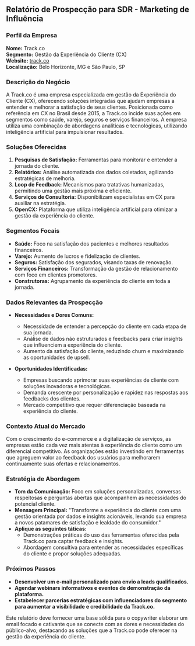 ## Relatório de Prospecção para SDR - Marketing de Influência

### Perfil da Empresa
**Nome:** Track.co  
**Segmento:** Gestão da Experiência do Cliente (CX)  
**Website:** [track.co](https://track.co)  
**Localização:** Belo Horizonte, MG e São Paulo, SP

### Descrição do Negócio
A Track.co é uma empresa especializada em gestão da Experiência do Cliente (CX), oferecendo soluções integradas que ajudam empresas a entender e melhorar a satisfação de seus clientes. Posicionada como referência em CX no Brasil desde 2015, a Track.co incide suas ações em segmentos como saúde, varejo, seguros e serviços financeiros. A empresa utiliza uma combinação de abordagens analíticas e tecnológicas, utilizando inteligência artificial para impulsionar resultados.

### Soluções Oferecidas
1. **Pesquisas de Satisfação:** Ferramentas para monitorar e entender a jornada do cliente.
2. **Relatórios:** Análise automatizada dos dados coletados, agilizando estratégicas de melhoria.
3. **Loop de Feedback:** Mecanismos para tratativas humanizadas, permitindo uma gestão mais próxima e eficiente.
4. **Serviços de Consultoria:** Disponibilizam especialistas em CX para auxiliar na estratégia.
5. **OpenCX:** Plataforma que utiliza inteligência artificial para otimizar a gestão da experiência do cliente.

### Segmentos Focais
- **Saúde:** Foco na satisfação dos pacientes e melhores resultados financeiros.
- **Varejo:** Aumento de lucros e fidelização de clientes.
- **Seguros:** Satisfação dos segurados, visando taxas de renovação.
- **Serviços Financeiros:** Transformação da gestão de relacionamento com foco em clientes promotores.
- **Construtoras:** Agrupamento da experiência do cliente em toda a jornada.

### Dados Relevantes da Prospecção
- **Necessidades e Dores Comuns:**
  - Necessidade de entender a percepção do cliente em cada etapa de sua jornada.
  - Análise de dados não estruturados e feedbacks para criar insights que influenciem a experiência do cliente.
  - Aumento da satisfação do cliente, reduzindo churn e maximizando as oportunidades de upsell.

- **Oportunidades Identificadas:**
  - Empresas buscando aprimorar suas experiências de cliente com soluções inovadoras e tecnológicas.
  - Demanda crescente por personalização e rapidez nas respostas aos feedbacks dos clientes.
  - Mercado competitivo que requer diferenciação baseada na experiência do cliente.

### Contexto Atual do Mercado
Com o crescimento do e-commerce e a digitalização de serviços, as empresas estão cada vez mais atentas à experiência do cliente como um diferencial competitivo. As organizações estão investindo em ferramentas que agreguem valor ao feedback dos usuários para melhorarem continuamente suas ofertas e relacionamentos.

### Estratégia de Abordagem
- **Tom da Comunicação:** Foco em soluções personalizadas, conversas respeitosas e perguntas abertas que acompanhem as necessidades do potencial cliente.
- **Mensagem Principal:** "Transforme a experiência do cliente com uma gestão orientada por dados e insights acionáveis, levando sua empresa a novos patamares de satisfação e lealdade do consumidor."
- **Aplique as seguintes táticas:**
  - Demonstrações práticas do uso das ferramentas oferecidas pela Track.co para captar feedback e insights.
  - Abordagem consultiva para entender as necessidades específicas do cliente e propor soluções adequadas.

### Próximos Passos
- **Desenvolver um e-mail personalizado para envio a leads qualificados.**
- **Agendar webinars informativos e eventos de demonstração da plataforma.**
- **Estabelecer parcerias estratégicas com influenciadores do segmento para aumentar a visibilidade e credibilidade da Track.co.**

Este relatório deve fornecer uma base sólida para o copywriter elaborar um email focado e cativante que se conecte com as dores e necessidades do público-alvo, destacando as soluções que a Track.co pode oferecer na gestão da experiência do cliente.